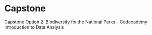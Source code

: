 # Capstone
Capstone Option 2: Biodiversity for the National Parks - Codecademy Introduction to Data Analysis 
